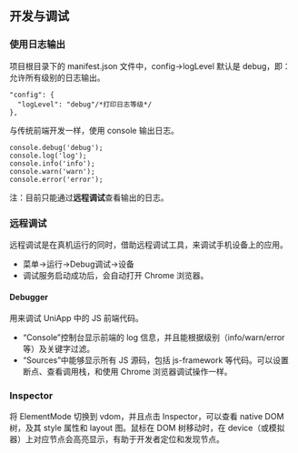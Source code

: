 ## 开发与调试
### 使用日志输出
项目根目录下的 manifest.json 文件中，config->logLevel 默认是 debug，即：允许所有级别的日志输出。
```
"config": {
  "logLevel": "debug"/*打印日志等级*/
},
```
与传统前端开发一样，使用 console 输出日志。
```
console.debug('debug');
console.log('log');
console.info('info');
console.warn('warn');
console.error('error');
```
注：目前只能通过**远程调试**查看输出的日志。
### 远程调试
远程调试是在真机运行的同时，借助远程调试工具，来调试手机设备上的应用。

- 菜单->运行->Debug调试->设备
- 调试服务启动成功后，会自动打开 Chrome 浏览器。

#### Debugger
用来调试 UniApp 中的 JS 前端代码。

- “Console”控制台显示前端的 log 信息，并且能根据级别（info/warn/error 等）及关键字过滤。
- “Sources”中能够显示所有 JS 源码，包括 js-framework 等代码。可以设置断点、查看调用栈，和使用 Chrome 浏览器调试操作一样。

### Inspector
将 ElementMode 切换到 vdom，并且点击 Inspector，可以查看 native DOM 树，及其 style 属性和 layout 图。鼠标在 DOM 树移动时，在 device（或模拟器）上对应节点会高亮显示，有助于开发者定位和发现节点。
